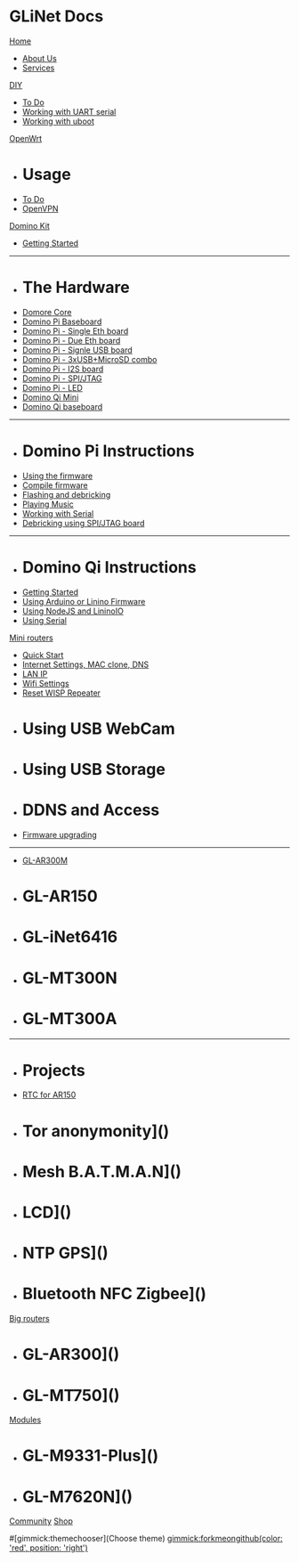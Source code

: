 # GLiNet Docs

[Home]()

  * [About Us](about.md)
  * [Services](service.md)

[DIY]()

  * [To Do](diy/index.md)
  * [Working with UART serial](diy/serial.md)
  * [Working with uboot](diy/uboot.md)

[OpenWrt]()

  * # Usage
  * [To Do](openwrt/index.md)
  * [OpenVPN](openwrt/openvpn.md)

[Domino Kit]()
  
  * [Getting Started](domino/index.md)
  - - - - 
  * # The Hardware
  * [Domore Core](domino/hardware/core.md)
  * [Domino Pi Baseboard](domino/pi/pi.md)
  * [Domino Pi - Single Eth board](domino/pi/single_eth.md)
  * [Domino Pi - Due Eth board](domino/pi/dual_eth.md)
  * [Domino Pi - Signle USB board](domino/pi/single_usb.md)
  * [Domino Pi - 3xUSB+MicroSD combo](domino/pi/usb_combo.md)
  * [Domino Pi - I2S board](domino/pi/i2s.md)
  * [Domino Pi - SPI/JTAG](domino/pi/spi_jtag.md)
  * [Domino Pi - LED](domino/pi/led.md)
  * [Domino Qi Mini](domino/qi/mini.md)
  * [Domino Qi baseboard](domino/qi/base.md)
  - - - -
  * # Domino Pi Instructions
  * [Using the firmware](domino/pi/using.md)
  * [Compile firmware](domino/pi/compile.md)
  * [Flashing and debricking](domino/pi/flashing.md)
  * [Playing Music](domino/pi/audio.md)
  * [Working with Serial](domino/pi/serial.md)
  * [Debricking using SPI/JTAG board](domino/pi/spi.md)
  - - - - 
  * # Domino Qi Instructions
  * [Getting Started](domino/qi/index.md)
  * [Using Arduino or Linino Firmware](domino/qi/arduino-yun.md)
  * [Using NodeJS and LininoIO](domino/qi/nodejs.md)
  * [Using Serial](domino/qi/serial.md)

[Mini routers]()

  * [Quick Start](mini/index.md)
  * [Internet Settings, MAC clone, DNS](mini/internet.md)
  * [LAN IP](mini/lan.md)
  * [Wifi Settings](mini/wifi.md)
  * [Reset WISP Repeater](mini/repeater.md)
  * # Using USB WebCam
  * # Using USB Storage
  * # DDNS and Access
  * [Firmware upgrading](mini/firmware.md)
  - - - -
  * [GL-AR300M](mini/ar300m.md)
  * # GL-AR150
  * # GL-iNet6416
  * # GL-MT300N
  * # GL-MT300A
  - - - - 
  * # Projects
  * [RTC for AR150](mini/ar150rtc.md)
  * # Tor anonymonity]()
  * # Mesh B.A.T.M.A.N]()
  * # LCD]()
  * # NTP GPS]()
  * # Bluetooth NFC Zigbee]()

[Big routers]()

  * # GL-AR300]()
  * # GL-MT750]()

[Modules]()

  * # GL-M9331-Plus]()
  * # GL-M7620N]()

[Community](http://www.gl-inet.com/forums/)
[Shop](http://www.gl-inet.com/shop/)

#[gimmick:themechooser](Choose theme)
[gimmick:forkmeongithub(color: 'red', position: 'right')](https://github.com/domino-team/docs/)